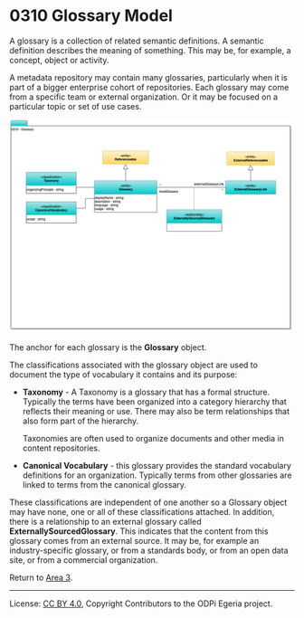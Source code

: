 <!-- SPDX-License-Identifier: CC-BY-4.0 -->
<!-- Copyright Contributors to the ODPi Egeria project. -->

# 0310 Glossary Model

A glossary is a collection of related semantic definitions.
A semantic definition describes the meaning of something.
This may be, for example, a concept, object or activity.

A metadata repository may contain many glossaries,
particularly when it is part of a bigger enterprise cohort
of repositories.  Each glossary may come from a specific
team or external organization.
Or it may be focused on a particular topic or set of use cases.

![UML](0310-Glossary.png#pagewidth)

The anchor for each glossary is the **Glossary** object. 

The classifications associated with the glossary object
are used to document the type of vocabulary it contains
and its purpose:

 * **Taxonomy** - A Taxonomy is a glossary that has a formal structure.
 Typically the terms have been organized into a category
 hierarchy that reflects their meaning or use.
 There may also be term relationships that also form
 part of the hierarchy.
 
   Taxonomies are often used to organize documents and other
 media in content repositories.
    
    
 * **Canonical Vocabulary** - this glossary provides the
 standard vocabulary definitions for an organization.
 Typically terms from other glossaries are linked to terms
 from the canonical glossary.

These classifications are independent of one another so
a Glossary object may have none, one or all of these
classifications attached.
In addition, there is a relationship to an external glossary called 
**ExternallySourcedGlossary**.
This indicates that the content from this glossary comes
from an external source.
It may be, for example an industry-specific glossary,
or from a standards body, or from an open data site,
or from a commercial organization.


Return to [Area 3](Area-3-models.md).

----
License: [CC BY 4.0](https://creativecommons.org/licenses/by/4.0/),
Copyright Contributors to the ODPi Egeria project.